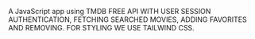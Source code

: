  
 A JavaScript app using TMDB FREE API WITH USER SESSION AUTHENTICATION, FETCHING SEARCHED MOVIES, ADDING FAVORITES AND REMOVING. FOR STYLING WE USE TAILWIND CSS.

